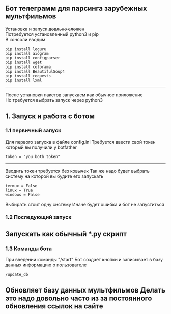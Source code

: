 ## Бот телеграмм для парсинга зарубежных мультфильмов
Установка и запуск ~~довльно сложен~~<br>
Потребуется установленный python3 и pip<br>
В консоли вводим
```no-highlight
pip install loguru
pip install aiogram
pip install configparser
pip install wget
pip install colorama
pip install BeautifulSoup4
pip install requests
pip install lxml
```
---
После установки пакетов запускаем как обычное приложение<br>
Но требуется выбрать запуск через python3
## 1. Запуск и работа с ботом 

### 1.1 первичный запуск
Для первого запуска в файле config.ini
Требуется ввести свой токен который вы получили у botfather
```no-highlight
token = "you both token"
```
---
Вводить токен требуется без ковычек 
Так же надо будет выбрать систему на которой вы будите его запускать
```no-highliht
termux = False
linux = True
windows = False
```
Выбирать стоит одну систему
Иначе будет ошибка и бот не запуститься
### 1.2 Последующий запуск
Запускать как обычный *.py скрипт
---
### 1.3 Команды бота
При введении команды "/start"
Бот создаёт кнопки и записывает в базу данных информацию о пользователе
```no-highlight
/update_db
```
Обновляет базу данных мультфильмов
Делать это надо довольно часто из за постоянного обновления ссылок на сайте
---
